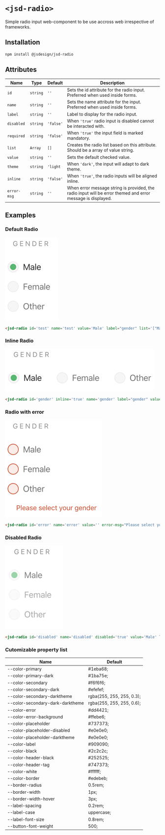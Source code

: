 # `<jsd-radio>` 

Simple radio input web-component to be use accross web irrespective of frameworks.

## Installation

```sh
npm install @jsdesign/jsd-radio
```

## Attributes

| Name | Type | Default | Description
| ---- | ---- | ------- | -----------
| `id` | `string` | `''` | Sets the id attribute for the radio input. Preferred when used inside forms.
| `name` | `string` | `''` | Sets the name attribute for the input. Preferred when used inside forms.
| `label` | `string` | `''` | Label to display for the radio input.
| `disabled` | `string` | `'false'` | When `'true'` radio input is disabled cannot be interacted with.
| `required` | `string` | `'false'` | When `'true'` the input field is marked mandatory.
| `list` | `Array` | `[]` | Creates the radio list based on this attribute. Should be a array of value string.
| `value` | `string` | `''` | Sets the default checked value.
| `theme` | `string` | `'light` | When `'dark'`, the input will adapt to dark theme.
| `inline` | `string` | `'false'` | When `'true'`, the radio inputs will be aligned inline.
| `error-msg` | `string` | `''` | When error message string is provided, the radio input will be error themed and error message is displayed.


## Examples

### Default Radio

![](images/radio.png)

```html 
<jsd-radio id='test' name='test' value='Male' label="gender" list='["Male", "Female", "Other"]' onchange='test(event)'></jsd-radio>
```

### Inline Radio

![](images/radio-inline.png)

```html 
<jsd-radio id='gender' inline='true' name='gender' label="gender" value='Male' list='["Male", "Female", "Other"]'></jsd-radio>
```

### Radio with error

![](images/radio-error.png)

```html 
<jsd-radio id='error' name='error' value='' error-msg="Please select your gender" label="gender" list='["Male", "Female", "Other"]'></jsd-radio>
```

### Disabled Radio

![](images/radio-disabled.png)

```html 
<jsd-radio id='disabled' name='disabled' disabled='true' value='Male' label="gender" list='["Male", "Female", "Other"]'></jsd-radio>
```

### Cutomizable property list

| Name | Default
| ---- | ---- 
|--color-primary | #1eba68;
|--color-primary-dark | #1ba75e;
|--color-secondary | #f6f6f6;
|--color-secondary-dark | #efefef;
|--color-secondary-darktheme | rgba(255, 255, 255, 0.3);
|--color-secondary-dark-darktheme | rgba(255, 255, 255, 0.6);
|--color-error | #dd4421;
|--color-error-background | #ffebe6;
|--color-placeholder | #737373;
|--color-placeholder-disabled | #e0e0e0;
|--color-placeholder-darktheme | #e0e0e0;
|--color-label | #909090;
|--color-black | #2c2c2c;
|--color-header-black | #252525;
|--color-header-tag | #747373;
|--color-white | #ffffff;
|--color-border | #edebeb;
|--border-radius | 0.5rem;
|--border-width | 1px;
|--border-width-hover | 3px;
|--label-spacing | 0.2rem;
|--label-case | uppercase;
|--label-font-size | 0.8rem;
|--button-font-weight | 500;
